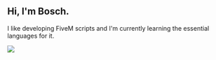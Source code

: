 ## Hi, I'm Bosch.
I like developing FiveM scripts and I'm currently learning the essential languages for it.

<div>
  <a href="https://discord.gg/yMV5A9RBcw" target="_blank">
    <img src="https://img.shields.io/badge/Discord_server-%237289da?style=for-the-badge&logo=Discord&logoColor=white">
  </a>
</div>
